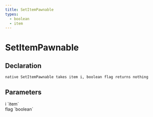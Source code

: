 ```yaml
---
title: SetItemPawnable
types:
  - boolean
  - item
---
```


# SetItemPawnable

## Declaration

```
native SetItemPawnable takes item i, boolean flag returns nothing
```

## Parameters
<dl>
  <dt>i `item`</dt>
  <dd></dd>

  <dt>flag `boolean`</dt>
  <dd></dd>
</dl>